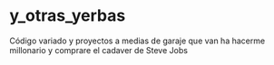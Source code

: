 # y_otras_yerbas
Código variado y proyectos a medias de garaje que van ha hacerme millonario y comprare el cadaver de Steve Jobs
